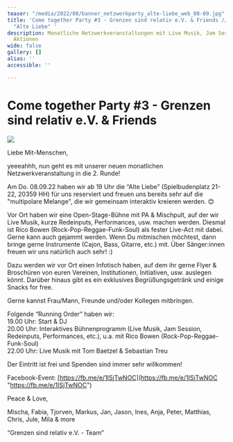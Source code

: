 ```yaml
---
teaser: "/media/2022/08/banner_netzwerkparty_alte-liebe_web_08-09.jpg"
title: 'Come together Party #3 - Grenzen sind relativ e.V. & Friends // Do. 08.09.22
  "Alte Liebe" '
description: Monatliche Netzwerkveranstaltungen mit Live Musik, Jam Session und interaktiven
  Aktionen
wide: false
gallery: []
alias: ''
accessible: ''

---
```

# **Come together Party #3 - Grenzen sind relativ e.V. & Friends**

![](/media/2022/08/banner_netzwerkparty_alte-liebe_web_08-09.jpg)

Liebe Mit-Menschen,

yeeeahhh, nun geht es mit unserer neuen monatlichen Netzwerkveranstaltung in die 2. Runde!

Am Do. 08.09.22 haben wir ab 19 Uhr die “Alte Liebe” (Spielbudenplatz 21-22, 20359 HH) für uns reserviert und freuen uns bereits sehr auf die "multipolare Melange", die wir gemeinsam interaktiv kreieren werden. 😊

Vor Ort haben wir eine Open-Stage-Bühne mit PA & Mischpult, auf der wir Live Musik, kurze Redeinputs, Performances, usw. machen werden. Diesmal ist Rico Bowen (Rock-Pop-Reggae-Funk-Soul) als fester Live-Act mit dabei. Gerne kann auch gejammt werden. Wenn Du mitmischen möchtest, dann bringe gerne Instrumente (Cajon, Bass, Gitarre, etc.) mit. Über Sänger:innen freuen wir uns natürlich auch sehr! :)

Dazu werden wir vor Ort einen Infotisch haben, auf dem ihr gerne Flyer & Broschüren von euren Vereinen, Institutionen, Initiativen, usw. auslegen könnt. Darüber hinaus gibt es ein exklusives Begrüßungsgetränk und einige Snacks for free.

Gerne kannst Frau/Mann, Freunde und/oder Kollegen mitbringen.

Folgende “Running Order” haben wir:  
19\.00 Uhr: Start & DJ  
20\.00 Uhr: Interaktives Bühnenprogramm (Live Musik, Jam Session, Redeinputs, Performances, etc.), u.a. mit Rico Bowen (Rock-Pop-Reggae-Funk-Soul)  
22\.00 Uhr: Live Musik mit Tom Baetzel & Sebastian Treu

Der Eintritt ist frei und Spenden sind immer sehr willkommen!

Facebook-Event: [https://fb.me/e/1ISjTwNOC](https://fb.me/e/1ISjTwNOC  "https://fb.me/e/1ISjTwNOC")

Peace & Love,

Mischa, Fabia, Tjorven, Markus, Jan, Jason, Ines, Anja, Peter, Matthias, Chris, Jule, Mila & more

“Grenzen sind relativ e.V. - Team”